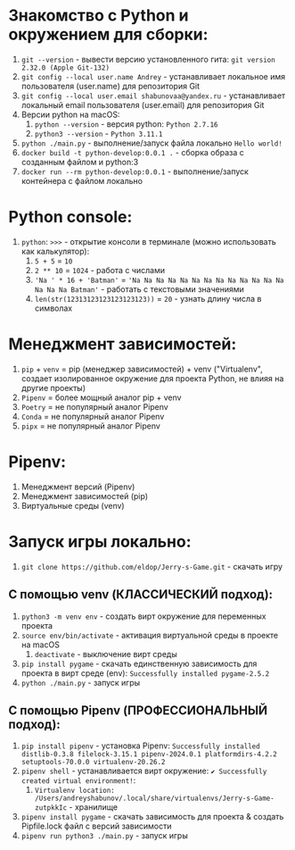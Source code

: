 # Знакомство с Python и окружением для сборки:
1. `git --version` - вывести версию установленного гита:
    `git version 2.32.0 (Apple Git-132)`
2. `git config --local user.name Andrey` - устанавливает локальное имя пользователя (user.name) для репозитория Git
3. `git config --local user.email shabunovaa@yandex.ru` -  устанавливает локальный email пользователя (user.email) для репозитория Git
4. Версии python на macOS:
    1. `python --version` - версия python: `Python 2.7.16`
    2. `python3 --version` - `Python 3.11.1`
5. `python ./main.py` - выполнение/запуск файла локально 
    `Hello world!`
6. `docker build -t python-develop:0.0.1 .` - сборка образа с созданным файлом и python:3
7. `docker run --rm python-develop:0.0.1` - выполнение/запуск контейнера с файлом локально


# Python console:
1. `python`: `>>>` - открытие консоли в терминале (можно использовать как калькулятор):
    1. `5 + 5` = `10`
    2. `2 ** 10` = `1024` - работа с числами
    3. `'Na ' * 16 + 'Batman'` = `'Na Na Na Na Na Na Na Na Na Na Na Na Na Na Na Na Batman'` - работать с текстовыми значениями
    4. `len(str(12313123123123123123))` = `20` - узнать длину числа в символах 


# Менеджмент зависимостей:
1. `pip` + `venv` = pip (менеджер зависимостей) + venv ("Virtualenv", создает изолированное окружение для проекта Python, не влияя на другие проекты)
2. `Pipenv` = более мощный аналог pip + venv
3. `Poetry` = не популярный аналог Pipenv
4. `Conda` = не популярный аналог Pipenv
5. `pipx` = не популярный аналог Pipenv

# Pipenv:
1. Менеджмент версий (Pipenv)
2. Менеджмент зависимостей (pip)
3. Виртуальные среды (venv)

# Запуск игры локально:
1. `git clone https://github.com/eldop/Jerry-s-Game.git` - скачать игру

## С помощью venv (КЛАССИЧЕСКИЙ подход):
1. `python3 -m venv env` - создать вирт окружение для переменных проекта
2. `source env/bin/activate` - активация виртуальной среды в проекте на macOS
    1. `deactivate` - выключение вирт среды
3. `pip install pygame` - скачать единственную зависимость для проекта в вирт среде (env): `Successfully installed pygame-2.5.2`
4. `python ./main.py` - запуск игры

## С помощью Pipenv (ПРОФЕССИОНАЛЬНЫЙ подход):
1. `pip install pipenv` - установка Pipenv: `Successfully installed distlib-0.3.8 filelock-3.15.1 pipenv-2024.0.1 platformdirs-4.2.2 setuptools-70.0.0 virtualenv-20.26.2`
2. `pipenv shell` - устанавливается вирт окружение: `✔ Successfully created virtual environment!`:
    1. `Virtualenv location: /Users/andreyshabunov/.local/share/virtualenvs/Jerry-s-Game-zutpkkIc` - хранилище
3. `pipenv install pygame` - скачать зависимость для проекта & создать Pipfile.lock файл с версий зависимости
4. `pipenv run python3 ./main.py` - запуск игры
